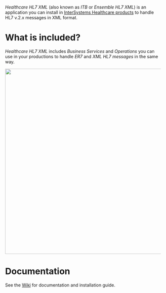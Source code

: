 *Healthcare HL7 XML* (also known as *ITB* or *Ensemble HL7 XML*) is an application you can install in [InterSystems Healthcare products](https://www.intersystems.com) to handle HL7 v.2.x messages in XML format.

# What is included?
*Healthcare HL7 XML* includes *Business Services* and *Operations* you can use in your productions to handle *ER7* and *XML HL7 messages* in the same way.

<img src="https://github.com/intersystems-ib/Healthcare-HL7-XML/blob/master/img/healthcare-hl7-xml-diagram.png" width="600px">

# Documentation
See the [Wiki](https://github.com/intersystems-ib/healthcare-hl7-xml/wiki) for documentation and installation guide.
